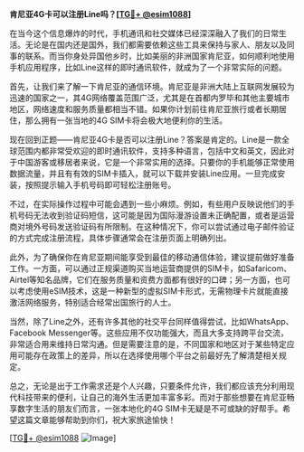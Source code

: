 **肯尼亚4G卡可以注册Line吗？[[TG💪+ @esim1088](https://t.me/s/esim1088)]**

在当今这个信息爆炸的时代，手机通讯和社交媒体已经深深融入了我们的日常生活。无论是在国内还是国外，我们都需要依赖这些工具来保持与家人、朋友以及同事的联系。而当你身处异国他乡时，比如美丽的非洲国家肯尼亚，如何顺利地使用手机应用程序，比如Line这样的即时通讯软件，就成为了一个非常实际的问题。

首先，让我们来了解一下肯尼亚的通信环境。肯尼亚是非洲大陆上互联网发展较为迅速的国家之一，其4G网络覆盖范围广泛，尤其是在首都内罗毕和其他主要城市地区，网络速度和服务质量都相当不错。如果你计划前往肯尼亚旅行或者长期居住，那么拥有一张当地的4G SIM卡将会极大地便利你的生活。

现在回到正题——肯尼亚4G卡是否可以注册Line？答案是肯定的。Line是一款全球范围内都非常受欢迎的即时通讯软件，支持多种语言，包括中文和英文，因此对于中国游客或移居者来说，它是一个非常实用的选择。只要你的手机能够正常使用数据流量，并且有有效的SIM卡插入，就可以下载并安装Line应用。一旦完成安装，按照提示输入手机号码即可轻松注册账号。

不过，在实际操作过程中可能会遇到一些小麻烦。例如，有些用户反映说他们的手机号码无法收到验证码短信，这可能是因为国际漫游设置未正确配置，或者是运营商对境外号码发送验证码有所限制。在这种情况下，你可以尝试通过电子邮件验证的方式完成注册流程，具体步骤通常会在注册页面上明确列出。

此外，为了确保你在肯尼亚期间能享受到最佳的移动通信体验，建议提前做好准备工作。一方面，可以通过正规渠道购买当地运营商提供的SIM卡，如Safaricom、Airtel等知名品牌，它们在服务质量和资费方面都有很好的口碑；另一方面，也可以考虑使用eSIM技术，这是一种新型的虚拟SIM卡形式，无需物理卡片就能直接激活网络服务，特别适合经常出国旅行的人士。

当然，除了Line之外，还有许多其他的社交平台同样值得尝试，比如WhatsApp、Facebook Messenger等。这些应用不仅功能强大，而且大多支持跨平台交流，非常适合用来维持日常沟通。但是需要注意的是，不同国家和地区对于某些特定应用可能存在政策上的差异，所以在选择使用哪个平台之前最好先了解清楚相关规定。

总之，无论是出于工作需求还是个人兴趣，只要条件允许，我们都应该充分利用现代科技带来的便利，让自己的海外生活更加丰富多彩。而对于那些想要在肯尼亚畅享数字生活的朋友们而言，一张本地化的4G SIM卡无疑是不可或缺的好帮手。希望这篇文章能够帮助到你们，祝大家旅途愉快！

[[TG💪+ @esim1088](https://t.me/s/esim1088) ![Image](https://i.postimg.cc/4NQfJmqS/Snipaste-2025-05-13-00-14-12.png)]
